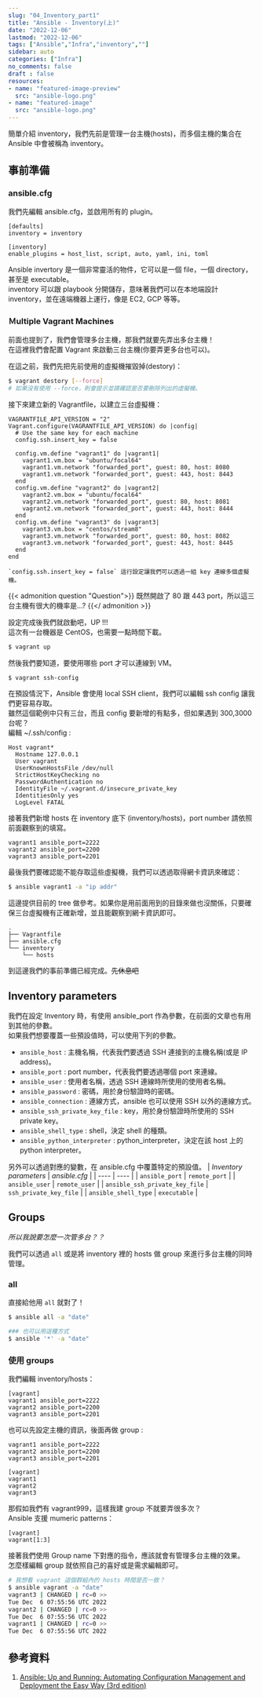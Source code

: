 ```yaml
---
slug: "04_Inventory_part1"
title: "Ansible - Inventory(上)"
date: "2022-12-06"
lastmod: "2022-12-06"
tags: ["Ansible","Infra","inventory",""]
sidebar: auto 
categories: ["Infra"]
no_comments: false
draft : false
resources:
- name: "featured-image-preview"
  src: "ansible-logo.png"
- name: "featured-image"
  src: "ansible-logo.png"
---
```

簡單介紹 inventory，我們先前是管理一台主機(hosts)，而多個主機的集合在 Ansible 中會被稱為 inventory。

<!--more-->
## 事前準備 
### ansible.cfg

我們先編輯 ansible.cfg，並啟用所有的 plugin。
```
[defaults]
inventory = inventory

[inventory]
enable_plugins = host_list, script, auto, yaml, ini, toml
```

Ansible invertory 是一個非常靈活的物件，它可以是一個 file，一個 directory，甚至是 executable。  
inventory 可以跟 playbook 分開儲存，意味著我們可以在本地端設計 inventory，並在遠端機器上運行，像是 EC2, GCP 等等。

### Ｍultiple Vagrant Machines
前面也提到了，我們會管理多台主機，那我們就要先弄出多台主機！  
在這裡我們會配置 Vagrant 來啟動三台主機(你要弄更多台也可以)。

在這之前，我們先把先前使用的虛擬機摧毀掉(destory)：
```bash
$ vagrant destory [--force]
# 如果沒有使用 --force，則會提示並請確認是否要刪除列出的虛擬機。
```
接下來建立新的 Vagrantfile，以建立三台虛擬機：
```
VAGRANTFILE_API_VERSION = "2"
Vagrant.configure(VAGRANTFILE_API_VERSION) do |config|
  # Use the same key for each machine
  config.ssh.insert_key = false

  config.vm.define "vagrant1" do |vagrant1|
    vagrant1.vm.box = "ubuntu/focal64"
    vagrant1.vm.network "forwarded_port", guest: 80, host: 8080
    vagrant1.vm.network "forwarded_port", guest: 443, host: 8443
  end
  config.vm.define "vagrant2" do |vagrant2|
    vagrant2.vm.box = "ubuntu/focal64"
    vagrant2.vm.network "forwarded_port", guest: 80, host: 8081
    vagrant2.vm.network "forwarded_port", guest: 443, host: 8444
  end
  config.vm.define "vagrant3" do |vagrant3|
    vagrant3.vm.box = "centos/stream8"
    vagrant3.vm.network "forwarded_port", guest: 80, host: 8082
    vagrant3.vm.network "forwarded_port", guest: 443, host: 8445
  end
end

`config.ssh.insert_key = false` 這行設定讓我們可以透過一組 key 連線多個虛擬機。

```
{{< admonition question "Question">}}
既然開啟了 80 跟 443 port，所以這三台主機有很大的機率是...?
{{</ admonition >}}

設定完成後我們就啟動吧，UP !!!  
這次有一台機器是 CentOS，也需要一點時間下載。
```bash
$ vagrant up
```

然後我們要知道，要使用哪些 port 才可以連線到 VM。
```bash
$ vagrant ssh-config
```

在預設情況下，Ansible 會使用 local SSH client，我們可以編輯 ssh config 讓我們更容易存取。  
雖然這個範例中只有三台，而且 config 要新增的有點多，但如果遇到 300,3000 台呢？  
編輯 ~/.ssh/config :

```
Host vagrant*
  Hostname 127.0.0.1
  User vagrant
  UserKnownHostsFile /dev/null
  StrictHostKeyChecking no
  PasswordAuthentication no
  IdentityFile ~/.vagrant.d/insecure_private_key
  IdentitiesOnly yes
  LogLevel FATAL
```

接著我們新增 hosts 在 inventory 底下 (inventory/hosts)，port number 請依照前面觀察到的填寫。
```
vagrant1 ansible_port=2222
vagrant2 ansible_port=2200
vagrant3 ansible_port=2201
```

最後我們要確認能不能存取這些虛擬機，我們可以透過取得網卡資訊來確認：
```bash
$ ansible vagrant1 -a "ip addr"
```

這邊提供目前的 tree 做參考。如果你是用前面用到的目錄來做也沒關係，只要確保三台虛擬機有正確新增，並且能觀察到網卡資訊即可。
```
.
├── Vagrantfile
├── ansible.cfg
└── inventory
    └── hosts
```

到這邊我們的事前準備已經完成。~~先休息吧~~

## Inventory parameters

我們在設定 Inventory 時，有使用 ansible_port 作為參數，在前面的文章也有用到其他的參數。  
如果我們想要覆蓋一些預設值時，可以使用下列的參數。  

* `ansible_host` : 主機名稱，代表我們要透過 SSH 連接到的主機名稱(或是 IP address)。
* `ansible_port` : port number，代表我們要透過哪個 port 來連線。
* `ansible_user` : 使用者名稱，透過 SSH 連線時所使用的使用者名稱。
* `ansible_password` : 密碼，用於身份驗證時的密碼。
* `ansible_connection` : 連線方式，ansible 也可以使用 SSH 以外的連線方式。
* `ansible_ssh_private_key_file` : key，用於身份驗證時所使用的 SSH private key。
* `ansible_shell_type` : shell，決定 shell 的種類。
* `ansible_python_interpreter` : python_interpreter，決定在該 host 上的 python interpreter。

另外可以透過對應的變數，在 ansible.cfg 中覆蓋特定的預設值。
|  *Inventory parameters*   |  *ansible.cfg*  |
|  ----  | ----  |
| `ansible_port`  | `remote_port` |
| `ansible_user`  | `remote_user` |
| `ansible_ssh_private_key_file` | `ssh_private_key_file` |
| `ansible_shell_type` | `executable` |

## Groups
*所以我說要怎麼一次管多台？？*

我們可以透過 `all` 或是將 inventory 裡的 hosts 做 group 來進行多台主機的同時管理。
### all
直接給他用 `all` 就對了！  
```bash
$ ansible all -a "date"

### 也可以用這種方式
$ ansible '*' -a "date"
```

### 使用 groups
我們編輯 inventory/hosts：
```
[vagrant]
vagrant1 ansible_port=2222
vagrant2 ansible_port=2200
vagrant3 ansible_port=2201
```

也可以先設定主機的資訊，後面再做 group :
```
vagrant1 ansible_port=2222
vagrant2 ansible_port=2200
vagrant3 ansible_port=2201

[vagrant]
vagrant1
vagrant2
vagrant3
```
那假如我們有 vagrant999，這樣我建 group 不就要弄很多次？  
Ansible 支援 mumeric patterns：
```
[vagrant]
vagrant[1:3]
```

接著我們使用 Group name 下對應的指令，應該就會有管理多台主機的效果。  
怎麼樣編輯 group 就依照自己的喜好或是需求編輯即可。
```bash
# 我想看 vagrant 這個群組內的 hosts 時間是否一致？
$ ansible vagrant -a "date"
vagrant3 | CHANGED | rc=0 >>
Tue Dec  6 07:55:56 UTC 2022
vagrant2 | CHANGED | rc=0 >>
Tue Dec  6 07:55:56 UTC 2022
vagrant1 | CHANGED | rc=0 >>
Tue Dec  6 07:55:56 UTC 2022
```

## 參考資料

1. [Ansible: Up and Running: Automating Configuration Management and Deployment the Easy Way (3rd edition)](https://www.amazon.com/Ansible-Automating-Configuration-Management-Deployment/dp/1491979801)